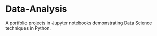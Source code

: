 # Data-Analysis
A portfolio projects in Jupyter notebooks demonstrating Data Science techniques in Python.
